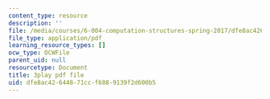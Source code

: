 ```yaml
---
content_type: resource
description: ''
file: /media/courses/6-004-computation-structures-spring-2017/dfe8ac42644871ccf6889139f2d600b5_ckZo366TWGk.pdf
file_type: application/pdf
learning_resource_types: []
ocw_type: OCWFile
parent_uid: null
resourcetype: Document
title: 3play pdf file
uid: dfe8ac42-6448-71cc-f688-9139f2d600b5
---
```

